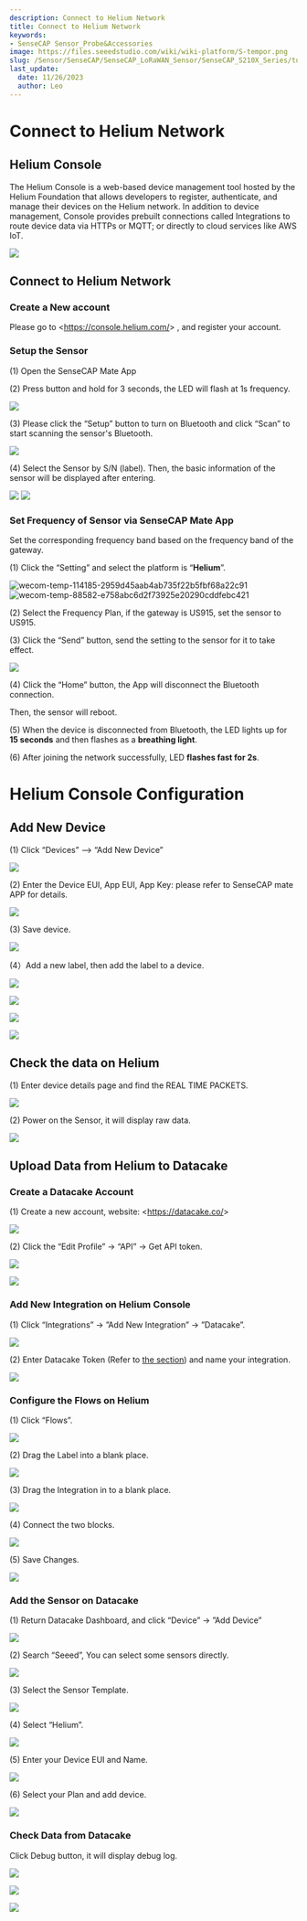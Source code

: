 ```yaml
---
description: Connect to Helium Network
title: Connect to Helium Network
keywords:
- SenseCAP Sensor_Probe&Accessories
image: https://files.seeedstudio.com/wiki/wiki-platform/S-tempor.png
slug: /Sensor/SenseCAP/SenseCAP_LoRaWAN_Sensor/SenseCAP_S210X_Series/tutorial/How-to-Connect-SenseCAP-S210X-to-Helium-Network
last_update:
  date: 11/26/2023
  author: Leo
---
```


# Connect to Helium Network
 
## Helium Console

The Helium Console is a web-based device management tool hosted by the Helium Foundation that allows developers to register, authenticate, and manage their devices on the Helium network. In addition to device management, Console provides prebuilt connections called Integrations to route device data via HTTPs or MQTT; or directly to cloud services like AWS IoT.

![](https://files.seeedstudio.com/wiki/SenseCAPS210X/Helium_Network/003.png)


## Connect to Helium Network
### Create a New account
Please go to &lt;https://console.helium.com/&gt;  , and register your account.
### Setup the Sensor
(1) Open the SenseCAP Mate App

(2) Press button and hold for 3 seconds, the LED will flash at 1s frequency.

![](https://files.seeedstudio.com/wiki/SenseCAPS210X/Helium_Network/004.png)

(3) Please click the “Setup” button to turn on Bluetooth and click “Scan” to start scanning the sensor's Bluetooth.

![](https://files.seeedstudio.com/wiki/SenseCAPS210X/Helium_Network/005.png)

(4) Select the Sensor by S/N (label). Then, the basic information of the sensor will be displayed after entering.

![](https://files.seeedstudio.com/wiki/SenseCAPS210X/Helium_Network/006.png)       ![](https://files.seeedstudio.com/wiki/SenseCAPS210X/Helium_Network/007.png)
### Set Frequency of Sensor via SenseCAP Mate App
Set the corresponding frequency band based on the frequency band of the gateway.

(1) Click the “Setting” and select the platform is “**Helium**”.

![wecom-temp-114185-2959d45aab4ab735f22b5fbf68a22c91](https://files.seeedstudio.com/wiki/SenseCAPS210X/Helium_Network/008.png)     ![wecom-temp-88582-e758abc6d2f73925e20290cddfebc421](https://files.seeedstudio.com/wiki/SenseCAPS210X/Helium_Network/009.png)

(2) Select the Frequency Plan, if the gateway is US915, set the sensor to US915.

(3) Click the “Send” button, send the setting to the sensor for it to take effect. 

![](https://files.seeedstudio.com/wiki/SenseCAPS210X/Helium_Network/0010.png)

(4) Click the “Home” button, the App will disconnect the Bluetooth connection.

Then, the sensor will reboot.

(5) When the device is disconnected from Bluetooth, the LED lights up for **15 seconds** and then flashes as a **breathing light**.

(6) After joining the network successfully, LED **flashes fast for 2s**.

# Helium Console Configuration
## Add New Device
(1) Click “Devices” –> “Add New Device”

![](https://files.seeedstudio.com/wiki/SenseCAPS210X/Helium_Network/0011.png)

(2) Enter the Device EUI, App EUI, App Key: please refer to SenseCAP mate APP for details.

![](https://files.seeedstudio.com/wiki/SenseCAPS210X/Helium_Network/0012.png)

(3) Save device.

![](https://files.seeedstudio.com/wiki/SenseCAPS210X/Helium_Network/0013.png)

(4）Add a new label, then add the label to a device. 

![](https://files.seeedstudio.com/wiki/SenseCAPS210X/Helium_Network/0014.png)

![](https://files.seeedstudio.com/wiki/SenseCAPS210X/Helium_Network/0015.png)

![](https://files.seeedstudio.com/wiki/SenseCAPS210X/Helium_Network/0016.png)

![](https://files.seeedstudio.com/wiki/SenseCAPS210X/Helium_Network/0017.png)




## Check the data on Helium
(1) Enter device details page and find the REAL TIME PACKETS.

![](https://files.seeedstudio.com/wiki/SenseCAPS210X/Helium_Network/0018.png)

(2) Power on the Sensor, it will display raw data.

![](https://files.seeedstudio.com/wiki/SenseCAPS210X/Helium_Network/0019.png)




## Upload Data from Helium to Datacake
### Create a Datacake Account
(1) Create a new account, website: &lt;https://datacake.co/&gt; 

![](https://files.seeedstudio.com/wiki/SenseCAPS210X/Helium_Network/0020.png)

(2) Click the “Edit Profile” -> “API” -> Get API token.

![](https://files.seeedstudio.com/wiki/SenseCAPS210X/Helium_Network/0021.png)

![](https://files.seeedstudio.com/wiki/SenseCAPS210X/Helium_Network/0022.png)

### Add New Integration on Helium Console
(1) Click “Integrations” -> ”Add New Integration” -> ”Datacake”.

![](https://files.seeedstudio.com/wiki/SenseCAPS210X/Helium_Network/0023.png)

(2) Enter Datacake Token (Refer to [the section](https://files.seeedstudio.com/wiki/SenseCAPS210X/Helium_Network/#_Create_a_Datacake)) and name your integration.

![](https://files.seeedstudio.com/wiki/SenseCAPS210X/Helium_Network/0024.png)
### Configure the Flows on Helium
(1) Click “Flows”.

![](https://files.seeedstudio.com/wiki/SenseCAPS210X/Helium_Network/0025.png)

(2) Drag the Label into a blank place. 

![](https://files.seeedstudio.com/wiki/SenseCAPS210X/Helium_Network/0026.png)

(3) Drag the Integration in to a blank place.

![](https://files.seeedstudio.com/wiki/SenseCAPS210X/Helium_Network/0027.png)

(4) Connect the two blocks.

![](https://files.seeedstudio.com/wiki/SenseCAPS210X/Helium_Network/0028.png)

(5) Save Changes.

![](https://files.seeedstudio.com/wiki/SenseCAPS210X/Helium_Network/0029.png)
### Add the Sensor on Datacake
(1) Return Datacake Dashboard, and click “Device” -> ”Add Device”

![](https://files.seeedstudio.com/wiki/SenseCAPS210X/Helium_Network/0030.png)

(2) Search “Seeed”, You can select some sensors directly.

![](https://files.seeedstudio.com/wiki/SenseCAPS210X/Helium_Network/0031.png)

(3) Select the Sensor Template.

![](https://files.seeedstudio.com/wiki/SenseCAPS210X/Helium_Network/0032.png)

(4) Select “Helium”.

![](https://files.seeedstudio.com/wiki/SenseCAPS210X/Helium_Network/0033.png)

(5) Enter your Device EUI and Name.

![](https://files.seeedstudio.com/wiki/SenseCAPS210X/Helium_Network/0034.png)

(6) Select your Plan and add device.

![](https://files.seeedstudio.com/wiki/SenseCAPS210X/Helium_Network/0035.png)


### Check Data from Datacake
Click Debug button, it will display debug log.

![](https://files.seeedstudio.com/wiki/SenseCAPS210X/Helium_Network/0036.png)

![](https://files.seeedstudio.com/wiki/SenseCAPS210X/Helium_Network/0037.png)

![](https://files.seeedstudio.com/wiki/SenseCAPS210X/Helium_Network/0038.png)


